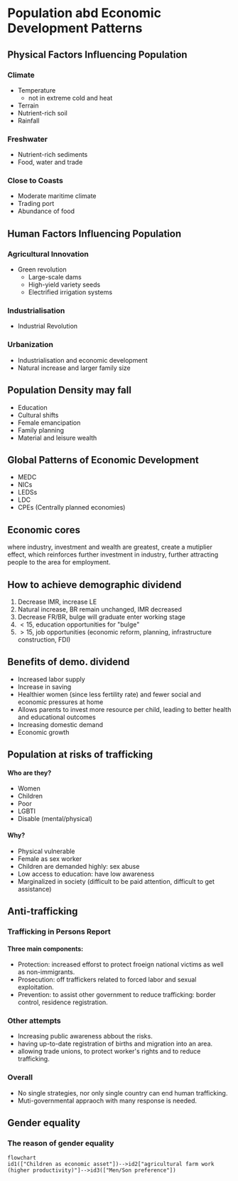 # Population abd Economic Development Patterns  

## Physical Factors Influencing Population  
### Climate  
* Temperature  
  * not in extreme cold and heat  
* Terrain
* Nutrient-rich soil  
* Rainfall  

### Freshwater
* Nutrient-rich sediments  
* Food, water and trade

### Close to Coasts  
* Moderate maritime climate
* Trading port
* Abundance of food  

## Human Factors Influencing Population  
### Agricultural Innovation  
* Green revolution  
  * Large-scale dams  
  * High-yield variety seeds  
  * Electrified irrigation systems  

### Industrialisation  
* Industrial Revolution  

### Urbanization  
* Industrialisation and economic development  
* Natural increase and larger family size  

## Population Density may fall  
* Education  
* Cultural shifts  
* Female emancipation  
* Family planning  
* Material and leisure wealth  

## Global Patterns of Economic Development  
* MEDC
* NICs
* LEDSs
* LDC
* CPEs (Centrally planned economies)

## Economic cores 
where industry, investment and wealth are greatest, create a mutiplier effect, which reinforces further investment in industry, further attracting people to the area for employment.  

## How to achieve demographic dividend
1. Decrease IMR, increase LE  
2. Natural increase, BR remain unchanged, IMR decreased  
3. Decrease FR/BR, bulge will graduate enter working stage  
4. $<15$, education opportunities for "bulge"  
5. $>15$, job opportunities (economic reform, planning, infrastructure construction, FDI)

## Benefits of demo. dividend
* Increased labor supply
* Increase in saving
* Healthier women (since less fertility rate) and fewer social and economic pressures at home  
* Allows parents to invest more resource per child, leading to better health and educational outcomes
* Increasing domestic demand
* Economic growth

## Population at risks of trafficking
#### Who are they?
* Women  
* Children  
* Poor  
* LGBTI  
* Disable (mental/physical)  

#### Why?  
* Physical vulnerable  
* Female as sex worker  
* Children are demanded highly: sex abuse  
* Low access to education: have low awareness  
* Marginalized in society (difficult to be paid attention, difficult to get assistance)

## Anti-trafficking
### Trafficking in Persons Report  
#### Three main components:
* Protection: increased efforst to protect froeign national victims as well as non-immigrants.  
* Prosecution: off traffickers related to forced labor and sexual exploitation.  
* Prevention: to assist other government to reduce trafficking: border control, residence registration.  

### Other attempts
* Increasing public awareness abbout the risks.  
* having up-to-date registration of births and migration into an area.  
* allowing trade unions, to protect worker's rights and to reduce trafficking.  

### Overall
* No single strategies, nor only single country can end human trafficking.  
* Muti-governmental appraoch with many response is needed.  

## Gender equality

### The reason of gender equality 

```mermaid
flowchart
id1(["Children as economic asset"])-->id2["agricultural farm work (higher productivity)"]-->id3(["Men/Son preference"])

```